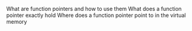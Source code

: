 What are function pointers and how to use them
What does a function pointer exactly hold
Where does a function pointer point to in the virtual memory